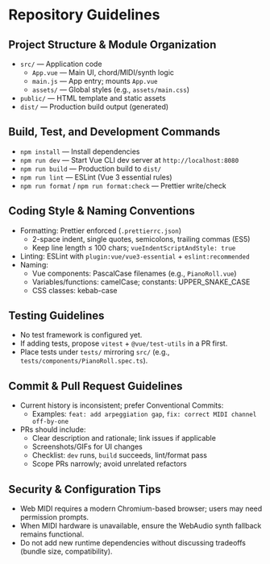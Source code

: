 # Repository Guidelines

## Project Structure & Module Organization
- `src/` — Application code
  - `App.vue` — Main UI, chord/MIDI/synth logic
  - `main.js` — App entry; mounts `App.vue`
  - `assets/` — Global styles (e.g., `assets/main.css`)
- `public/` — HTML template and static assets
- `dist/` — Production build output (generated)

## Build, Test, and Development Commands
- `npm install` — Install dependencies
- `npm run dev` — Start Vue CLI dev server at `http://localhost:8080`
- `npm run build` — Production build to `dist/`
- `npm run lint` — ESLint (Vue 3 essential rules)
- `npm run format` / `npm run format:check` — Prettier write/check

## Coding Style & Naming Conventions
- Formatting: Prettier enforced (`.prettierrc.json`)
  - 2-space indent, single quotes, semicolons, trailing commas (ES5)
  - Keep line length ≤ 100 chars; `vueIndentScriptAndStyle: true`
- Linting: ESLint with `plugin:vue/vue3-essential` + `eslint:recommended`
- Naming:
  - Vue components: PascalCase filenames (e.g., `PianoRoll.vue`)
  - Variables/functions: camelCase; constants: UPPER_SNAKE_CASE
  - CSS classes: kebab-case

## Testing Guidelines
- No test framework is configured yet.
- If adding tests, propose `vitest` + `@vue/test-utils` in a PR first.
- Place tests under `tests/` mirroring `src/` (e.g., `tests/components/PianoRoll.spec.ts`).

## Commit & Pull Request Guidelines
- Current history is inconsistent; prefer Conventional Commits:
  - Examples: `feat: add arpeggiation gap`, `fix: correct MIDI channel off-by-one`
- PRs should include:
  - Clear description and rationale; link issues if applicable
  - Screenshots/GIFs for UI changes
  - Checklist: `dev` runs, `build` succeeds, lint/format pass
  - Scope PRs narrowly; avoid unrelated refactors

## Security & Configuration Tips
- Web MIDI requires a modern Chromium-based browser; users may need permission prompts.
- When MIDI hardware is unavailable, ensure the WebAudio synth fallback remains functional.
- Do not add new runtime dependencies without discussing tradeoffs (bundle size, compatibility).
